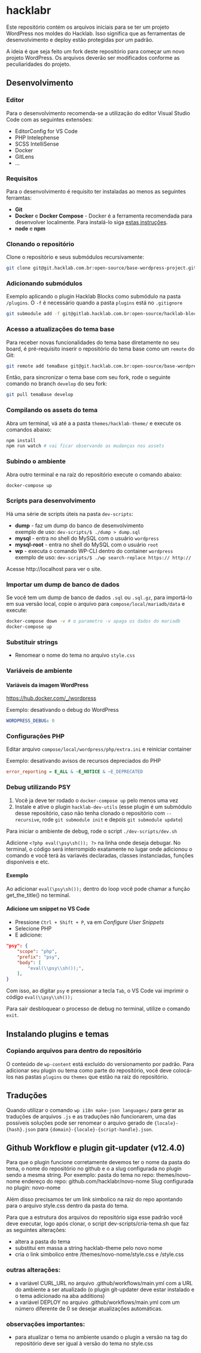 # hacklabr

Este repositório contém os arquivos iniciais para se ter um projeto WordPress
nos moldes do Hacklab. Isso significa que as ferramentas de desenvolvimento
e deploy estão protegidas por um padrão.

A ideia é que seja feito um fork deste repositório para começar um novo projeto
WordPress. Os arquivos deverão ser modificados conforme as peculiaridades do
projeto.

## Desenvolvimento

### Editor

Para o desenvolvimento recomenda-se a utilização do editor Visual Studio Code com as seguintes extensões:

- EditorConfig for VS Code
- PHP Intelephense
- SCSS IntelliSense
- Docker
- GitLens
- ...

### Requisitos

Para o desenvolvimento é requisito ter instaladas ao menos as seguintes ferramtas:

- **Git**
- **Docker** e **Docker Compose** - Docker é a ferramenta recomendada para desenvolver localmente. Para instalá-lo siga [estas instruções](https://docs.docker.com/install/#supported-platforms).
- **node** e **npm**

### Clonando o repositório

Clone o repositório e seus submódulos recursivamente:

```bash
git clone git@git.hacklab.com.br:open-source/base-wordpress-project.git --recursive
```

### Adicionando submódulos

Exemplo aplicando o plugin Hacklab Blocks como submódulo na pasta `/plugins`. O `-f` é necessário quando a pasta `plugins` está no `.gitignore`

```bash
git submodule add -f git@gitlab.hacklab.com.br:open-source/hacklab-blocks.git plugins/hacklab-blocks
```

### Acesso a atualizações do tema base

Para receber novas funcionalidades do tema base diretamente no seu board, é pré-requisito inserir o repositório do tema base como um `remote` do Git:

```bash
git remote add temaBase git@git.hacklab.com.br:open-source/base-wordpress-project.git
```

Então, para sincronizar o tema base com seu fork, rode o seguinte comando no branch `develop` do seu fork:

```bash
git pull temaBase develop
```

### Compilando os assets do tema

Abra um terminal, vá até a a pasta `themes/hacklab-theme/` e execute os comandos abaixo:

```bash
npm install
npm run watch # vai ficar observando as mudanças nos assets
```

### Subindo o ambiente

Abra outro terminal e na raíz do repositório execute o comando abaixo:

```bash
docker-compose up
```

### Scripts para desenvolvimento

Há uma série de scripts úteis na pasta `dev-scripts`:

- **dump** - faz um dump do banco de desenvolvimento<br>
    exemplo de uso: `dev-scripts/$ ./dump > dump.sql`
- **mysql** - entra no shell do MySQL com o usuário `wordpress`
- **mysql-root** - entra no shell do MySQL com o usuário `root`
- **wp** - executa o comando WP-CLI dentro do container `wordpress`<br>
    exemplo de uso: `dev-scripts/$ ./wp search-replace https:// http://`

Acesse http://localhost para ver o site.

### Importar um dump de banco de dados

Se você tem um dump de banco de dados `.sql` ou `.sql.gz`, para importá-lo em sua versão local, copie o arquivo para `compose/local/mariadb/data` e execute:

```bash
docker-compose down -v # o parametro -v apaga os dados do mariadb
docker-compose up
```

### Substituir strings

- Renomear o nome do tema no arquivo `style.css`

### Variáveis de ambiente

#### Variáveis da imagem WordPress

https://hub.docker.com/_/wordpress

Exemplo: desativando o debug do WordPress

```yaml
WORDPRESS_DEBUG: 0
```

### Configurações PHP

Editar arquivo `compose/local/wordpress/php/extra.ini` e reiniciar container

Exemplo: desativando avisos de recursos depreciados do PHP

```ini
error_reporting = E_ALL & ~E_NOTICE & ~E_DEPRECATED
```

### Debug utilizando PSY

1. Você ja deve ter rodado o `docker-compose up` pelo menos uma vez
2. Instale e ative o plugin `hacklab-dev-utils` (esse plugin é um submódulo desse repositório, caso não tenha clonado o repositório com `--recursive`, rode `git submodule init` e depois `git submodule update`)

Para iniciar o ambiente de debug, rode o script `./dev-scripts/dev.sh`

Adicione `<?php eval(\psy\sh()); ?>` na linha onde deseja debugar. No terminal, o código será interrompido exatamente no lugar onde adicionou o comando e você terá às variavés declaradas, classes instanciadas, funções disponíveis e etc.

#### Exemplo

Ao adicionar `eval(\psy\sh());` dentro do loop você pode chamar a função get_the_title() no terminal.

#### Adicione um snippet no VS Code

- Pressione `Ctrl + Shift + P`, va em *Configure User Snippets*
- Selecione PHP
- E adicione:

```json
"psy": {
    "scope": "php",
    "prefix": "psy",
    "body": [
        "eval(\\psy\\sh());",
    ],
}
```

Com isso, ao digitar `psy` e pressionar a tecla `Tab`, o VS Code vai imprimir o códígo `eval(\\psy\\sh());`

Para sair desbloquear o processo de debug no terminal, utilize o comando `exit`.

## Instalando plugins e temas

### Copiando arquivos para dentro do repositório

O conteúdo de `wp-content` está excluído do versionamento por padrão. Para adicionar seu plugin ou tema como parte do repositório, você deve colocá-los nas pastas `plugins` ou `themes` que estão na raiz do repositório.

## Traduções

Quando utilizar o comando `wp i18n make-json languages/` para gerar as traduções de arquivos `.js` e as traduções não funcionarem, uma das possíveis soluções pode ser renomear o arquivo gerado de `{locale}-{hash}.json` para `{domain}-{locale}-{script-handle}.json`.

## Github Workflow e plugin git-updater (v12.4.0)
Para que o plugin funcione corretamente devemos ter o nome da pasta do tema, o nome do repositório no github e o a slug configurada no plugin sendo a mesma string. Por exemplo:
pasta do tema no repo: themes/novo-nome
endereço do repo: github.com/hacklabr/novo-nome
Slug configurada no plugin: novo-nome

Além disso precisamos ter um link simbolico na raiz do repo apontando para o arquivo style.css dentro da pasta do tema.

Para que a estrutura dos arquivos do repositório siga esse padrão você deve executar, logo após clonar, o script dev-scripts/cria-tema.sh que faz as seguintes alterações:
- altera a pasta do tema
- substitui em massa a string hacklab-theme pelo novo nome
- cria o link simbolico entre /themes/novo-nome/style.css e /style.css


### outras alterações:
- a variável CURL_URL no arquivo .github/workflows/main.yml com a URL do ambiente a ser atualizado (o plugin git-updater deve estar instalado e o tema adicionado na aba additions)
- a variável DEPLOY no arquivo .github/workflows/main.yml com um número diferente de 0 se desejar atualizações automáticas.

### observações importantes: 
- para atualizar o tema no ambiente usando o plugin a versão na tag do repositório deve ser igual à versão do tema no style.css
